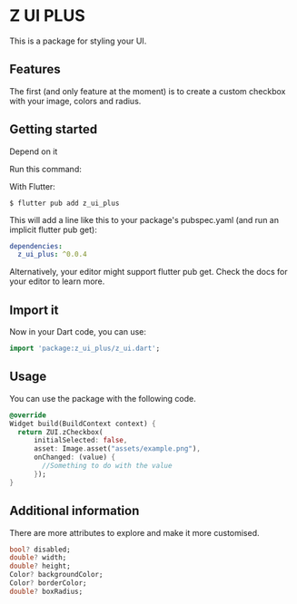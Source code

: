 # Z UI PLUS

This is a package for styling your UI.

## Features

The first (and only feature at the moment) is to create a custom checkbox with your image, colors
and radius.

## Getting started

Depend on it

Run this command:

With Flutter:
```flutter
$ flutter pub add z_ui_plus
```

This will add a line like this to your package's pubspec.yaml (and run an implicit flutter pub get):

```yaml
dependencies:
  z_ui_plus: ^0.0.4
```

Alternatively, your editor might support flutter pub get. Check the docs for your editor to learn more.

## Import it

Now in your Dart code, you can use:

```dart
import 'package:z_ui_plus/z_ui.dart';
```

## Usage

You can use the package with the following code.

```dart
@override
Widget build(BuildContext context) {
  return ZUI.zCheckbox(
      initialSelected: false, 
      asset: Image.asset("assets/example.png"), 
      onChanged: (value) {
        //Something to do with the value
      });
}
```

## Additional information

There are more attributes to explore and make it more customised.

```dart
bool? disabled;
double? width;
double? height;
Color? backgroundColor;
Color? borderColor;
double? boxRadius;
```
